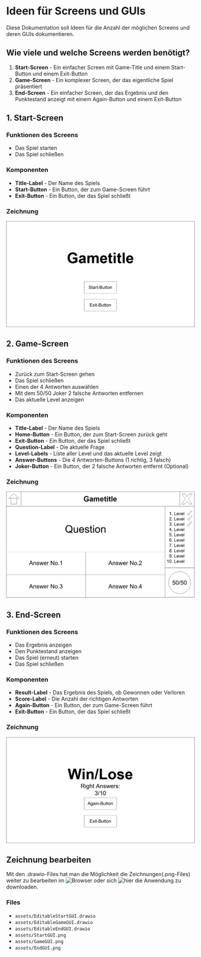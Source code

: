 # Ideen für Screens und GUIs
Diese Dokumentation soll Ideen für die Anzahl der möglichen Screens und deren GUIs dokumentieren.

## Wie viele und welche Screens werden benötigt?
1. **Start-Screen** - Ein einfacher Screen mit Game-Title und einem Start-Button und einem Exit-Button
2. **Game-Screen** - Ein komplexer Screen, der das eigentliche Spiel präsentiert
3. **End-Screen** - Ein einfacher Screen, der das Ergebnis und den Punktestand anzeigt mit einem Again-Button und einem Exit-Button

## 1. Start-Screen
### Funktionen des Screens
- Das Spiel starten
- Das Spiel schließen

### Komponenten
- **Title-Label** - Der Name des Spiels
- **Start-Button** - Ein Button, der zum Game-Screen führt
- **Exit-Button** - Ein Button, der das Spiel schließt

### Zeichnung
![StartGUI Bild](assets/StartGUI.png)

## 2. Game-Screen
### Funktionen des Screens
- Zurück zum Start-Screen gehen
- Das Spiel schließen
- Einen der 4 Antworten auswählen
- Mit dem 50/50 Joker 2 falsche Antworten entfernen
- Das aktuelle Level anzeigen

### Komponenten
- **Title-Label** - Der Name des Spiels
- **Home-Button** - Ein Button, der zum Start-Screen zurück geht
- **Exit-Button** - Ein Button, der das Spiel schließt
- **Question-Label** - Die aktuelle Frage
- **Level-Labels** - Liste aller Level und das aktuelle Level zeigt
- **Answer-Buttons** - Die 4 Antworten-Buttons (1 richtig, 3 falsch)
- **Joker-Button** - Ein Button, der 2 falsche Antworten entfernt (Optional)

### Zeichnung
![GameGUI Bild](assets/GameGUI.png)

## 3. End-Screen
### Funktionen des Screens
- Das Ergebnis anzeigen
- Den Punktestand anzeigen
- Das Spiel (erneut) starten
- Das Spiel schließen

### Komponenten
- **Result-Label** - Das Ergebnis des Spiels, ob Gewonnen oder Verloren
- **Score-Label** - Die Anzahl der richtigen Antworten
- **Again-Button** - Ein Button, der zum Game-Screen führt
- **Exit-Button** - Ein Button, der das Spiel schließt

### Zeichnung
![EndGUI Bild](assets/EndGUI.png)

## Zeichnung bearbeiten
Mit den .drawio-Files hat man die Möglichkeit die Zeichnungen(.png-Files) weiter zu bearbeiten im ![Browser](https://app.diagrams.net/?src=about) oder sich ![hier](https://github.com/jgraph/drawio-desktop/releases/tag/v14.5.1) die Anwendung zu downloaden.

### Files
- `assets/EditableStartGUI.drawio`
- `assets/EditableGameGUI.drawio`
- `assets/EditableEndGUI.drawio`
- `assets/StartGUI.png`
- `assets/GameGUI.png`
- `assets/EndGUI.png`
